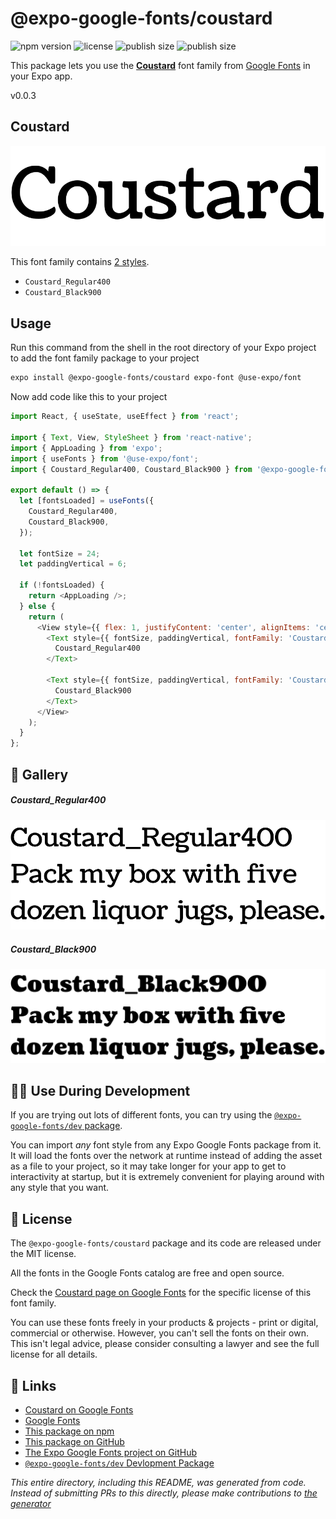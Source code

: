# @expo-google-fonts/coustard

![npm version](https://flat.badgen.net/npm/v/@expo-google-fonts/coustard)
![license](https://flat.badgen.net/github/license/expo/google-fonts)
![publish size](https://flat.badgen.net/packagephobia/install/@expo-google-fonts/coustard)
![publish size](https://flat.badgen.net/packagephobia/publish/@expo-google-fonts/coustard)

This package lets you use the [**Coustard**](https://fonts.google.com/specimen/Coustard) font family from [Google Fonts](https://fonts.google.com/) in your Expo app.

v0.0.3

## Coustard

![Coustard](./font-family.png)

This font family contains [2 styles](#-gallery).

- `Coustard_Regular400`
- `Coustard_Black900`

## Usage

Run this command from the shell in the root directory of your Expo project to add the font family package to your project
```sh
expo install @expo-google-fonts/coustard expo-font @use-expo/font
```

Now add code like this to your project
```js
import React, { useState, useEffect } from 'react';

import { Text, View, StyleSheet } from 'react-native';
import { AppLoading } from 'expo';
import { useFonts } from '@use-expo/font';
import { Coustard_Regular400, Coustard_Black900 } from '@expo-google-fonts/coustard';

export default () => {
  let [fontsLoaded] = useFonts({
    Coustard_Regular400,
    Coustard_Black900,
  });

  let fontSize = 24;
  let paddingVertical = 6;

  if (!fontsLoaded) {
    return <AppLoading />;
  } else {
    return (
      <View style={{ flex: 1, justifyContent: 'center', alignItems: 'center' }}>
        <Text style={{ fontSize, paddingVertical, fontFamily: 'Coustard_Regular400' }}>
          Coustard_Regular400
        </Text>

        <Text style={{ fontSize, paddingVertical, fontFamily: 'Coustard_Black900' }}>
          Coustard_Black900
        </Text>
      </View>
    );
  }
};

```

## 🔡 Gallery

##### Coustard_Regular400
![Coustard_Regular400](./657fe3ebd0e1b0402731533db6ddbe6120271871430adfff3ea617c35120f166.ttf.png)

##### Coustard_Black900
![Coustard_Black900](./c9288e8be500e6cb9ea6f0ae05167d9ee149c0d91fc8a422055f396236b1e413.ttf.png)


## 👩‍💻 Use During Development

If you are trying out lots of different fonts, you can try using the [`@expo-google-fonts/dev` package](https://github.com/expo/google-fonts/tree/master/font-packages/dev#readme).

You can import *any* font style from any Expo Google Fonts package from it. It will load the fonts
over the network at runtime instead of adding the asset as a file to your project, so it may take longer
for your app to get to interactivity at startup, but it is extremely convenient
for playing around with any style that you want.

## 📖 License

The `@expo-google-fonts/coustard` package and its code are released under the MIT license.

All the fonts in the Google Fonts catalog are free and open source.

Check the [Coustard page on Google Fonts](https://fonts.google.com/specimen/Coustard) for the specific license of this font family.

You can use these fonts freely in your products & projects - print or digital, commercial or otherwise. However, you can't sell the fonts on their own. This isn't legal advice, please consider consulting a lawyer and see the full license for all details.

## 🔗 Links

- [Coustard on Google Fonts](https://fonts.google.com/specimen/Coustard)
- [Google Fonts](https://fonts.google.com/)
- [This package on npm](https://www.npmjs.com/package/@expo-google-fonts/coustard)
- [This package on GitHub](https://github.com/expo/google-fonts/tree/master/font-packages/coustard)
- [The Expo Google Fonts project on GitHub](https://github.com/expo/google-fonts)
- [`@expo-google-fonts/dev` Devlopment Package](https://github.com/expo/google-fonts/tree/master/font-packages/dev)


*This entire directory, including this README, was generated from code. Instead of submitting PRs to this directly, please make contributions to [the generator](https://github.com/expo/google-fonts/tree/master/packages/generator)*
